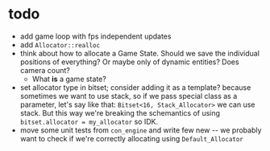 # **todo**
* add game loop with fps independent updates
* add `Allocator::realloc`
* think about how to allocate a Game State. Should we save the individual positions of everything? Or maybe only of dynamic entities? Does camera count?
    * What **is** a game state?
* set allocator type in bitset; consider adding it as a template? because sometimes we want to use stack, so if we pass special class as a parameter, let's say like that: `Bitset<16, Stack_Allocator>` we can use stack. But this way we're breaking the schemantics of using `bitset.allocator = my_allocator` so IDK.
* move some unit tests from `con_engine` and write few new -- we probably want to check if we're correctly allocating using `Default_Allocator` 